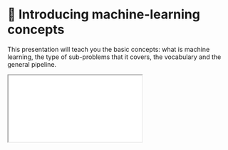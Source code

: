 # 📰 Introducing machine-learning concepts

This presentation will teach you the basic concepts: what is machine learning,
the type of sub-problems that it covers, the vocabulary and the general
pipeline.

<iframe src="../slides/index.html?file=../slides/ml_concepts.md#p1"/>
